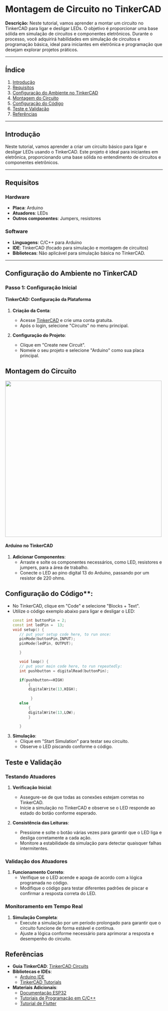 # Montagem de Circuito no TinkerCAD
**Descrição:** Neste tutorial, vamos aprender a montar um circuito no TinkerCAD para ligar e desligar LEDs. O objetivo é proporcionar uma base sólida em simulação de circuitos e componentes eletrônicos. Durante o processo, você adquirirá habilidades em simulação de circuitos e programação básica, ideal para iniciantes em eletrônica e programação que desejam explorar projetos práticos.

---

## Índice

1. [Introdução](#introdução)
2. [Requisitos](#requisitos)
3. [Configuração do Ambiente no TinkerCAD](#configuração-do-ambiente-no-tinkercad)
4. [Montagem do Circuito](#montagem-do-circuito)
5. [Configuração do Código](#configuração-do-código)
6. [Teste e Validação](#teste-e-validação)
7. [Referências](#referências)

---

## Introdução

Neste tutorial, vamos aprender a criar um circuito básico para ligar e desligar LEDs usando o TinkerCAD. Este projeto é ideal para iniciantes em eletrônica, proporcionando uma base sólida no entendimento de circuitos e componentes eletrônicos.

---

## Requisitos

### Hardware
- **Placa**: Arduino
- **Atuadores**: LEDs
- **Outros componentes**: Jumpers, resistores


### Software

- **Linguagens**: C/C++ para Arduino
- **IDE**: TinkerCAD (focado para simulação e montagem de circuitos)
- **Bibliotecas**: Não aplicável para simulação básica no TinkerCAD.
---

## Configuração do Ambiente no TinkerCAD

### Passo 1: Configuração Inicial

#### TinkerCAD: Configuração da Plataforma

1. **Criação da Conta**:
   - Acesse [TinkerCAD](https://www.tinkercad.com/) e crie uma conta gratuita.
   - Após o login, selecione "Circuits" no menu principal.

2. **Configuração do Projeto**:
   - Clique em "Create new Circuit".
   - Nomeie o seu projeto e selecione "Arduino" como sua placa principal.

## Montagem do Circuito

<div>
  <img align="center" height "180em" src="https://github.com/user-attachments/assets/461c4d0a-b90e-4bd0-ad75-44a6654f3a04" width="500"/>
<div>


#### Arduino no TinkerCAD

1. **Adicionar Componentes**:
   - Arraste e solte os componentes necessários, como LED, resistores e jumpers, para a área de trabalho.
   - Conecte o LED ao pino digital 13 do Arduino, passando por um resistor de 220 ohms.

## Configuração do Código**:
   - No TinkerCAD, clique em "Code" e selecione "Blocks + Text".
   - Utilize o código exemplo abaixo para ligar e desligar o LED:
     ```cpp
     const int buttonPin = 2;   
     const int ledPin =  13;
     void setup() {
        // put your setup code here, to run once:
        pinMode(buttonPin,INPUT);
        pinMode(ledPin, OUTPUT);

        }

        void loop() {
        // put your main code here, to run repeatedly:
        int pushbutton = digitalRead(buttonPin);

        if(pushbutton==HIGH)
            {
            digitalWrite(13,HIGH);
    
             }
        else
            {
            digitalWrite(13,LOW);
            }
  
        }

     ```

3. **Simulação**:
   - Clique em "Start Simulation" para testar seu circuito.
   - Observe o LED piscando conforme o código.

## Teste e Validação

### Testando Atuadores

1. **Verificação Inicial**:
   - Assegure-se de que todas as conexões estejam corretas no TinkerCAD.
   - Inicie a simulação no TinkerCAD e observe se o LED responde ao estado do botão conforme esperado.

2. **Consistência das Leituras**:
   - Pressione e solte o botão várias vezes para garantir que o LED liga e desliga corretamente a cada ação.
   - Monitore a estabilidade da simulação para detectar quaisquer falhas intermitentes.

### Validação dos Atuadores

1. **Funcionamento Correto**:
   - Verifique se o LED acende e apaga de acordo com a lógica programada no código.
   - Modifique o código para testar diferentes padrões de piscar e confirmar a resposta correta do LED.

### Monitoramento em Tempo Real

1. **Simulação Completa**:
   - Execute a simulação por um período prolongado para garantir que o circuito funcione de forma estável e contínua.
   - Ajuste a lógica conforme necessário para aprimorar a resposta e desempenho do circuito.

## Referências

- **Guia TinkerCAD**: [TinkerCAD Circuits](https://www.tinkercad.com/circuits)
- **Bibliotecas e IDEs**:
  - [Arduino IDE](https://www.arduino.cc/en/software)
  - [TinkerCAD Tutorials](https://blog.tinkercad.com/tag/circuit-tutorials)
- **Materiais Adicionais**:
  - [Documentação ESP32](https://docs.espressif.com/projects/esp-idf/en/latest/esp32/)
  - [Tutoriais de Programação em C/C++](https://www.learn-c.org/)
  - [Tutorial de Flutter](https://flutter.dev/docs/get-started/codelab)

